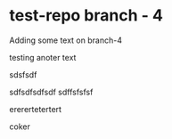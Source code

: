 # test-repo branch - 4

Adding some text on branch-4

testing anoter text

sdsfsdf

sdfsdfsdfsdf
sdffsfsfsf

ererertetertert

coker